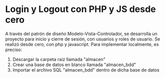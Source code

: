 # Login y Logout con PHP y JS desde cero
A través del patrón de diseño Modelo-Vista-Controlador, se desarrolla un proyecto para inicio y cierre de sesión, con usuarios y roles de usuario. Se realizó desde cero, con php y javascript.
Para implementar localmente, es preciso:
1. Descargar la carpeta raíz llamada "almacen"
2. Crear una base de datos en blanco llamada "almacen_bdd"
3. Importar el archivo SQL "almacen_bdd" dentro de dicha base de datos
